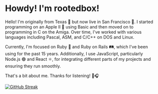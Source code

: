 # Howdy! I'm rootedbox!

Hello! I'm originally from Texas 🤠 but now live in San Francisco 🌉. I started programming on an Apple II 🍏 using Basic and then moved on to programming in C on the Amiga. Over time, I've worked with various languages including Pascal, ASM, and C/C++ on DOS and Linux.

Currently, I'm focused on Ruby 💎 and Ruby on Rails 🛤️, which I've been using for the past 15 years. Additionally, I use JavaScript, particularly Node.js 🟢 and React ⚛️, for integrating different parts of my projects and ensuring they run smoothly.

That's a bit about me. Thanks for listening! 👋🎧


[![GitHub Streak](https://streak-stats.demolab.com?user=rootedbox&theme=javascript-dark&hide_border=true&mode=weekly)](https://git.io/streak-stats)


